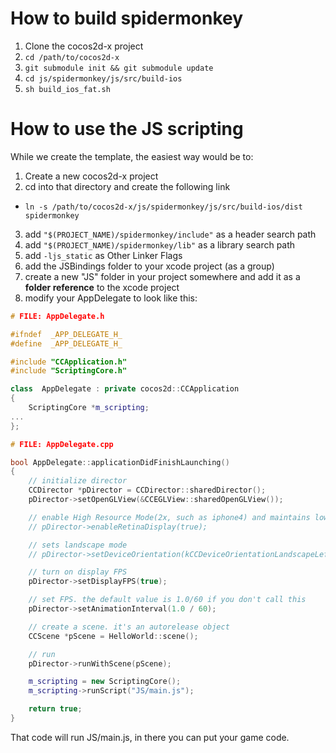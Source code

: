 # How to build spidermonkey

1. Clone the cocos2d-x project
2. <code>cd /path/to/cocos2d-x</code>
3. <code>git submodule init && git submodule update</code>
4. <code>cd js/spidermonkey/js/src/build-ios</code>
5. <code>sh build\_ios\_fat.sh</code>

# How to use the JS scripting

While we create the template, the easiest way would be to:

1. Create a new cocos2d-x project
2. cd into that directory and create the following link
  * <code>ln -s /path/to/cocos2d-x/js/spidermonkey/js/src/build-ios/dist spidermonkey</code>
3. add <code>"$(PROJECT_NAME)/spidermonkey/include"</code> as a header search path
4. add <code>"$(PROJECT_NAME)/spidermonkey/lib"</code> as a library search path
5. add <code>-ljs_static</code> as Other Linker Flags
6. add the JSBindings folder to your xcode project (as a group)
7. create a new "JS" folder in your project somewhere and add it as a **folder reference** to the xcode project
8. modify your AppDelegate to look like this:

```c++
# FILE: AppDelegate.h

#ifndef  _APP_DELEGATE_H_
#define  _APP_DELEGATE_H_

#include "CCApplication.h"
#include "ScriptingCore.h"

class  AppDelegate : private cocos2d::CCApplication
{
	ScriptingCore *m_scripting;
...
};

# FILE: AppDelegate.cpp

bool AppDelegate::applicationDidFinishLaunching()
{
	// initialize director
	CCDirector *pDirector = CCDirector::sharedDirector();
    pDirector->setOpenGLView(&CCEGLView::sharedOpenGLView());

    // enable High Resource Mode(2x, such as iphone4) and maintains low resource on other devices.
    // pDirector->enableRetinaDisplay(true);

	// sets landscape mode
	// pDirector->setDeviceOrientation(kCCDeviceOrientationLandscapeLeft);

	// turn on display FPS
	pDirector->setDisplayFPS(true);

	// set FPS. the default value is 1.0/60 if you don't call this
	pDirector->setAnimationInterval(1.0 / 60);

	// create a scene. it's an autorelease object
	CCScene *pScene = HelloWorld::scene();

	// run
	pDirector->runWithScene(pScene);

	m_scripting = new ScriptingCore();
	m_scripting->runScript("JS/main.js");

	return true;
}
```

That code will run JS/main.js, in there you can put your game code.
